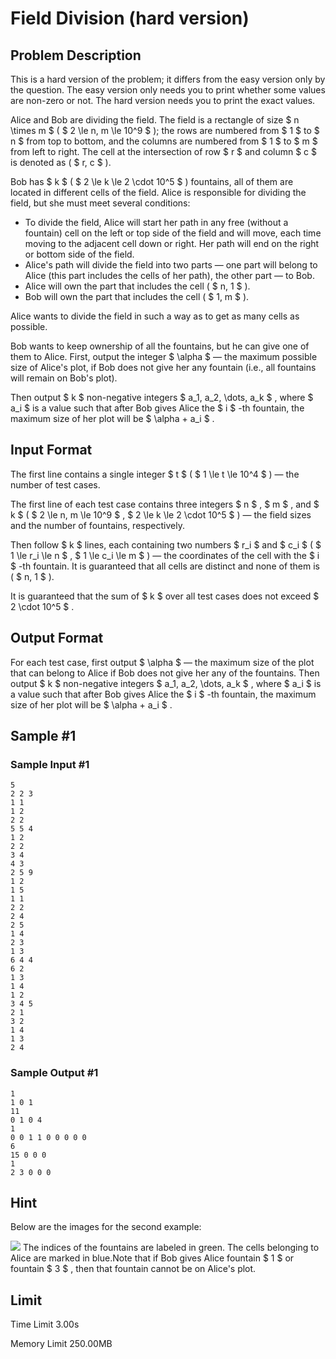 # Field Division (hard version)

## Problem Description

This is a hard version of the problem; it differs from the easy version only by the question. The easy version only needs you to print whether some values are non-zero or not. The hard version needs you to print the exact values.

Alice and Bob are dividing the field. The field is a rectangle of size $ n \times m $ ( $ 2 \le n, m \le 10^9 $ ); the rows are numbered from $ 1 $ to $ n $ from top to bottom, and the columns are numbered from $ 1 $ to $ m $ from left to right. The cell at the intersection of row $ r $ and column $ c $ is denoted as ( $ r, c $ ).

Bob has $ k $ ( $ 2 \le k \le 2 \cdot 10^5 $ ) fountains, all of them are located in different cells of the field. Alice is responsible for dividing the field, but she must meet several conditions:

- To divide the field, Alice will start her path in any free (without a fountain) cell on the left or top side of the field and will move, each time moving to the adjacent cell down or right. Her path will end on the right or bottom side of the field.
- Alice's path will divide the field into two parts — one part will belong to Alice (this part includes the cells of her path), the other part — to Bob.
- Alice will own the part that includes the cell ( $ n, 1 $ ).
- Bob will own the part that includes the cell ( $ 1, m $ ).

Alice wants to divide the field in such a way as to get as many cells as possible.

Bob wants to keep ownership of all the fountains, but he can give one of them to Alice. First, output the integer $ \alpha $ — the maximum possible size of Alice's plot, if Bob does not give her any fountain (i.e., all fountains will remain on Bob's plot).

Then output $ k $ non-negative integers $ a_1, a_2, \dots, a_k $ , where $ a_i $ is a value such that after Bob gives Alice the $ i $ -th fountain, the maximum size of her plot will be $ \alpha + a_i $ .

## Input Format

The first line contains a single integer $ t $ ( $ 1 \le t \le 10^4 $ ) — the number of test cases.

The first line of each test case contains three integers $ n $ , $ m $ , and $ k $ ( $ 2 \le n, m \le 10^9 $ , $ 2 \le k \le 2 \cdot 10^5 $ ) — the field sizes and the number of fountains, respectively.

Then follow $ k $ lines, each containing two numbers $ r_i $ and $ c_i $ ( $ 1 \le r_i \le n $ , $ 1 \le c_i \le m $ ) — the coordinates of the cell with the $ i $ -th fountain. It is guaranteed that all cells are distinct and none of them is ( $ n, 1 $ ).

It is guaranteed that the sum of $ k $ over all test cases does not exceed $ 2 \cdot 10^5 $ .

## Output Format

For each test case, first output $ \alpha $ — the maximum size of the plot that can belong to Alice if Bob does not give her any of the fountains. Then output $ k $ non-negative integers $ a_1, a_2, \dots, a_k $ , where $ a_i $ is a value such that after Bob gives Alice the $ i $ -th fountain, the maximum size of her plot will be $ \alpha + a_i $ .

## Sample #1

### Sample Input #1

```
5
2 2 3
1 1
1 2
2 2
5 5 4
1 2
2 2
3 4
4 3
2 5 9
1 2
1 5
1 1
2 2
2 4
2 5
1 4
2 3
1 3
6 4 4
6 2
1 3
1 4
1 2
3 4 5
2 1
3 2
1 4
1 3
2 4
```

### Sample Output #1

```
1
1 0 1 
11
0 1 0 4 
1
0 0 1 1 0 0 0 0 0 
6
15 0 0 0 
1
2 3 0 0 0
```

## Hint

Below are the images for the second example:

 ![](https://cdn.luogu.com.cn/upload/vjudge_pic/CF1980F2/50ede57a92b2f87fd310741ab01efa95ca5a8eab.png) The indices of the fountains are labeled in green. The cells belonging to Alice are marked in blue.Note that if Bob gives Alice fountain $ 1 $ or fountain $ 3 $ , then that fountain cannot be on Alice's plot.

## Limit



Time Limit
3.00s

Memory Limit
250.00MB